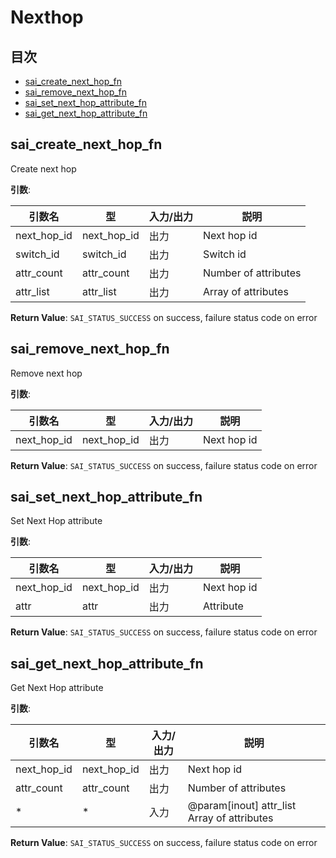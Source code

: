 # Nexthop
## 目次

- [sai_create_next_hop_fn](#sai_create_next_hop_fn)
- [sai_remove_next_hop_fn](#sai_remove_next_hop_fn)
- [sai_set_next_hop_attribute_fn](#sai_set_next_hop_attribute_fn)
- [sai_get_next_hop_attribute_fn](#sai_get_next_hop_attribute_fn)



## sai_create_next_hop_fn
Create next hop

**引数**:

| 引数名 | 型 | 入力/出力 | 説明 |
|--------|----------|-----------|------|
| next_hop_id | next_hop_id | 出力 | Next hop id |
| switch_id | switch_id | 出力 | Switch id |
| attr_count | attr_count | 出力 | Number of attributes |
| attr_list | attr_list | 出力 | Array of attributes |

**Return Value**: `SAI_STATUS_SUCCESS` on success, failure status code on error


## sai_remove_next_hop_fn
Remove next hop

**引数**:

| 引数名 | 型 | 入力/出力 | 説明 |
|--------|----------|-----------|------|
| next_hop_id | next_hop_id | 出力 | Next hop id |

**Return Value**: `SAI_STATUS_SUCCESS` on success, failure status code on error


## sai_set_next_hop_attribute_fn
Set Next Hop attribute

**引数**:

| 引数名 | 型 | 入力/出力 | 説明 |
|--------|----------|-----------|------|
| next_hop_id | next_hop_id | 出力 | Next hop id |
| attr | attr | 出力 | Attribute |

**Return Value**: `SAI_STATUS_SUCCESS` on success, failure status code on error


## sai_get_next_hop_attribute_fn
Get Next Hop attribute

**引数**:

| 引数名 | 型 | 入力/出力 | 説明 |
|--------|----------|-----------|------|
| next_hop_id | next_hop_id | 出力 | Next hop id |
| attr_count | attr_count | 出力 | Number of attributes |
| * | * | 入力 | @param[inout] attr_list Array of attributes |

**Return Value**: `SAI_STATUS_SUCCESS` on success, failure status code on error


